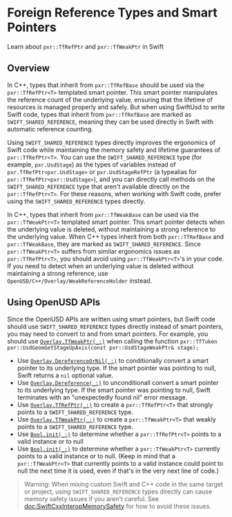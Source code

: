 # Foreign Reference Types and Smart Pointers

Learn about `pxr::TfRefPtr` and `pxr::TfWeakPtr` in Swift

## Overview

In C++, types that inherit from `pxr::TfRefBase` should be used via the `pxr::TfRefPtr<T>` templated smart pointer. This smart pointer manipulates the reference count of the underlying value, ensuring that the lifetime of resources is managed properly and safely. But when using SwiftUsd to write Swift code, types that inherit from `pxr::TfRefBase` are marked as `SWIFT_SHARED_REFERENCE`, meaning they can be used directly in Swift with automatic reference counting.

Using `SWIFT_SHARED_REFERENCE` types directly improves the ergonomics of Swift code while maintaining the memory safety and lifetime guarantees of `pxr::TfRefPtr<T>`. You can use the `SWIFT_SHARED_REFERENCE` type (for example, `pxr.UsdStage`) as the types of variables instead of `pxr.TfRefPtr<pxr.UsdStage>` or `pxr.UsdStageRefPtr` (a typealias for `pxr::TfRefPtr<pxr::UsdStage>`), and you can directly call methods on the `SWIFT_SHARED_REFERENCE` type that aren't available directly on the `pxr::TfRefPtr<T>`. For these reasons, when working with Swift code, prefer using the `SWIFT_SHARED_REFERENCE` types directly.

In C++, types that inherit from `pxr::TfWeakBase` can be used via the `pxr::TfWeakPtr<T>` templated smart pointer. This smart pointer detects when the underlying value is deleted, without maintaining a strong reference to the underlying value. When C++ types inherit from both `pxr::TfRefBase` and `pxr::TfWeakBase`, they are marked as `SWIFT_SHARED_REFERENCE`. Since `pxr::TfWeakPtr<T>` suffers from similar ergonomics issues as `pxr::TfRefPtr<T>`, you should avoid using `pxr::TfWeakPtr<T>`'s in your code. If you need to detect when an underlying value is deleted without maintaining a strong reference, use ``OpenUSD/C++/Overlay/WeakReferenceHolder`` instead. 

## Using OpenUSD APIs

Since the OpenUSD APIs are written using smart pointers, but Swift code should use `SWIFT_SHARED_REFERENCE` types directly instead of smart pointers, you may need to convert to and from smart pointers. For example, you should use [`Overlay.TfWeakPtr(_:)`](doc:OpenUSD/C++/Overlay/TfWeakPtr(_:)-8de9g) when calling the function `pxr::TfToken pxr::UsdGeomGetStageUpAxis(const pxr::UsdStageWeakPtr& stage);`

- Use [`Overlay.DereferenceOrNil(_:)`](doc:OpenUSD/C++/Overlay/DereferenceOrNil(_:)-4yt4i) to conditionally convert a smart pointer to its underlying type. If the smart pointer was pointing to null, Swift returns a `nil` optional value.
- Use [`Overlay.Dereference(_:)`](doc:OpenUSD/C++/Overlay/Dereference(_:)-67vpz) to unconditionall convert a smart pointer to its underlying type. If the smart pointer was pointing to null, Swift terminates with an "unexpectedly found nil" error message.
- Use [`Overlay.TfRefPtr(_:)`](doc:OpenUSD/C++/Overlay/TfRefPtr(_:)-7quy3) to create a `pxr::TfRefPtr<T>` that strongly points to a `SWIFT_SHARED_REFERENCE` type.
- Use [`Overlay.TfWeakPtr(_:)`](doc:OpenUSD/C++/Overlay/TfWeakPtr(_:)-8de9g) to create a `pxr::TfWeakPtr<T>` that weakly points to a `SWIFT_SHARED_REFERENCE` type. 
- Use [`Bool.init(_:)`](doc:OpenUSD/Swift/Bool/init(_:)-63kny) to determine whether a `pxr::TfRefPtr<T>` points to a valid instance or to null
- Use [`Bool.init(_:)`](doc:OpenUSD/Swift/Bool/init(_:)-6azcc) to determine whether a `pxr::TfWeakPtr<T>` currently points to a valid instance or to null. (Keep in mind that a `pxr::TfWeakPtr<T>` that currently points to a valid instance could point to null the next time it is used, even if that's in the very next line of code.)


> Warning: When mixing custom Swift and C++ code in the same target or project, using `SWIFT_SHARED_REFERENCE` types directly can cause memory safety issues if you aren't careful. See <doc:SwiftCxxInteropMemorySafety> for how to avoid these issues. 